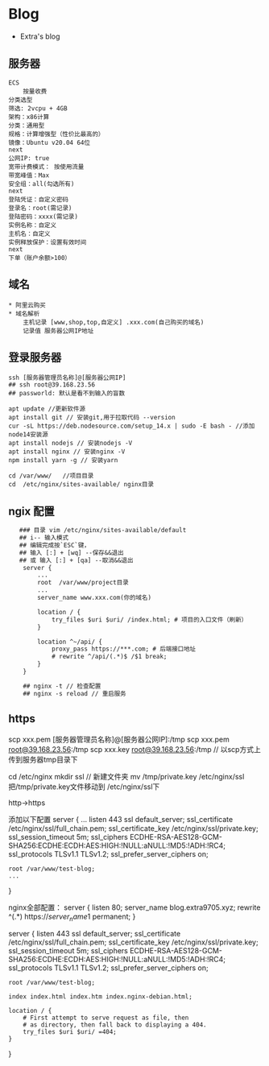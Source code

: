 # Blog

*  Extra's blog


## 服务器
    ECS
        按量收费
    分类选型 
    筛选: 2vcpu + 4GB
    架构：x86计算
    分类：通用型
    规格：计算增强型（性价比最高的）
    镜像：Ubuntu v20.04 64位
    next
    公网IP: true
    宽带计费模式： 按使用流量
    带宽峰值：Max
    安全组：all(勾选所有)
    next
    登陆凭证：自定义密码
    登录名：root(需记录)
    登陆密码：xxxx(需记录)
    实例名称：自定义
    主机名：自定义
    实例释放保护：设置有效时间
    next
    下单（账户余额>100）

## 域名
    * 阿里云购买
    * 域名解析
        主机记录 [www,shop,top,自定义] .xxx.com(自己购买的域名)
        记录值 服务器公网IP地址

## 登录服务器
    ssh [服务器管理员名称]@[服务器公网IP] 
    ## ssh root@39.168.23.56
    ## passworld: 默认是看不到输入的盲数
    
    apt update //更新软件源
    apt install git // 安装git,用于拉取代码 --version
    cur -sL https://deb.nodesource.com/setup_14.x | sudo -E bash - //添加node14安装源
    apt install nodejs // 安装nodejs -V
    apt install nginx // 安装nginx -V
    npm install yarn -g // 安装yarn

    cd /var/www/   //项目目录
    cd  /etc/nginx/sites-available/ nginx目录

## ngix 配置

```txt
   ### 目录 vim /etc/nginx/sites-available/default
   ## i-- 输入模式
   ## 编辑完成按`ESC`键，
   ## 输入 [:] + [wq] --保存&&退出
   ## 或 输入 [:] + [qa] --取消&&退出
    server {
        ...
        root  /var/www/project目录
        ...
        server_name www.xxx.com(你的域名)

        location / {
            try_files $uri $uri/ /index.html; # 项目的入口文件（刷新） 
        }

        location ^~/api/ {
            proxy_pass https://***.com; # 后端接口地址
            # rewrite ^/api/(.*)$ /$1 break;
        }
    }

    ## nginx -t // 检查配置
    ## nginx -s reload // 重启服务
```
## https

scp xxx.pem [服务器管理员名称]@[服务器公网IP]:/tmp
scp xxx.pem root@39.168.23.56:/tmp
scp xxx.key root@39.168.23.56:/tmp  // 以scp方式上传到服务器tmp目录下

cd /etc/nginx 
mkdir ssl // 新建文件夹
mv /tmp/private.key /etc/nginx/ssl 把/tmp/private.key文件移动到 /etc/nginx/ssl下

http->https

添加以下配置
server {
    ...
    listen 443 ssl default_server;
    ssl_certificate /etc/nginx/ssl/full_chain.pem;
    ssl_certificate_key /etc/nginx/ssl/private.key;
    ssl_session_timeout 5m;
    ssl_ciphers ECDHE-RSA-AES128-GCM-SHA256:ECDHE:ECDH:AES:HIGH:!NULL:aNULL:!MD5:!ADH:!RC4;
    ssl_protocols TLSv1.1 TLSv1.2;
    ssl_prefer_server_ciphers on;

    root /var/www/test-blog;
    ...
}

nginx全部配置：
server {
    listen 80;
    server_name blog.extra9705.xyz;
    rewrite ^(.*) https://$server_name$1 permanent;
}

server {
    listen 443 ssl default_server;
    ssl_certificate /etc/nginx/ssl/full_chain.pem;
    ssl_certificate_key /etc/nginx/ssl/private.key;
    ssl_session_timeout 5m;
    ssl_ciphers ECDHE-RSA-AES128-GCM-SHA256:ECDHE:ECDH:AES:HIGH:!NULL:aNULL:!MD5:!ADH:!RC4;
    ssl_protocols TLSv1.1 TLSv1.2;
    ssl_prefer_server_ciphers on;

    root /var/www/test-blog;

    index index.html index.htm index.nginx-debian.html;

    location / {
        # First attempt to serve request as file, then
        # as directory, then fall back to displaying a 404.
        try_files $uri $uri/ =404;
    }

}